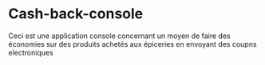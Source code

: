 # Cash-back-console
Ceci est une application console concernant un moyen de faire des économies sur des produits achetés aux épiceries en envoyant des coupns electroniques
